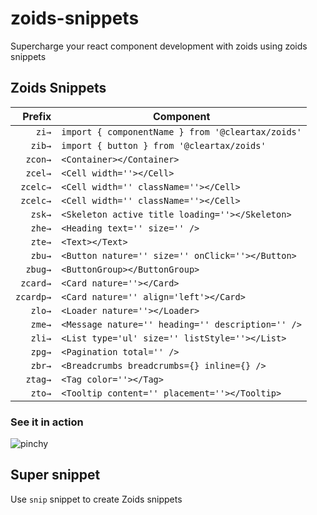 # zoids-snippets

Supercharge your react component development with zoids using zoids snippets

## Zoids Snippets

|  Prefix   | Component                                           |
| ------:   | --------------------------------------------------- |
|  `zi→`    | `import { componentName } from '@cleartax/zoids'`   |
|  `zib→`   | `import { button } from '@cleartax/zoids'`          |
|  `zcon→`  | `<Container></Container>`                           |
|  `zcel→`  | `<Cell width=''></Cell>`                            |
|  `zcelc→` | `<Cell width='' className=''></Cell>`               |
|  `zcelc→` | `<Cell width='' className=''></Cell>`               |
|  `zsk→`   | `<Skeleton active title loading=''></Skeleton>`     |
|  `zhe→`   | `<Heading text='' size='' />`                       |
|  `zte→`   | `<Text></Text>`                                     |
|  `zbu→`   | `<Button nature='' size='' onClick=''></Button>`    |
|  `zbug→`  | `<ButtonGroup></ButtonGroup>`                       |
|  `zcard→` | `<Card nature=''></Card>`                           |
|  `zcardp→`| `<Card nature='' align='left'></Card>`              |
|  `zlo→`   | `<Loader nature=''></Loader>`                       |
|  `zme→`   | `<Message nature='' heading='' description='' />`   |
|  `zli→`   | `<List type='ul' size='' listStyle=''></List>`      |
|  `zpg→`   | `<Pagination total='' />`                           |
|  `zbr→`   | `<Breadcrumbs breadcrumbs={} inline={} />`          |
|  `ztag→`  | `<Tag color=''></Tag>`                              |
|  `zto→`   | `<Tooltip content='' placement=''></Tooltip>`       |

### See it in action

![pinchy](https://assets1.cleartax-cdn.com/cleargst-frontend/misc/1566637441_zoid-snippets.gif)

## Super snippet

Use `snip` snippet to create Zoids snippets
